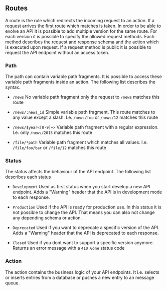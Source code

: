 
## Routes

A route is the rule which redirects the incoming request to an action. If a 
request arrives the first route which matches is taken. In order to be able to
evolve an API it is possible to add multiple version for the same route. For 
each version it is possible to specify the allowed request methods. Each method
describes the request and response schema and the action which is executed upon 
request. If a request method is public it is possible to request the API 
endpoint without an access token.

### Path

The path can contain variable path fragments. It is possible to access these 
variable path fragments inside an action. The following list describes the 
syntax.

* `/news`
  No variable path fragment only the request to `/news` matches this route

* `/news/:news_id`
  Simple variable path fragment. This route matches to any value except a slash.
  I.e. `/news/foo` or `/news/12` matches this route

* `/news/$year<[0-9]+>`
  Variable path fragment with a regular expression. I.e. only `/news/2015` 
  matches this route

* `/file/*path`
  Variable path fragment which matches all values. I.e. `/file/foo/bar` or 
  `/file/12` matches this route

### Status

The status affects the behaviour of the API endpoint. The following list 
describes each status

* `Development`
  Used as first status when you start develop a new API endpoint. Adds a 
  "Warning" header that the API is in development mode to each response.

* `Production`
  Used if the API is ready for production use. In this status it is not possible 
  to change the API. That means you can also not change any depending schema or 
  action.

* `Deprecated`
  Used if you want to deprecate a specific version of the API. Adds a "Warning" 
  header that the API is deprecated to each response.

* `Closed`
  Used if you dont want to support a specific version anymore. Returns an error 
  message with a `410 Gone` status code

### Action

The action contains the business logic of your API endpoints. It i.e. selects
or inserts entries from a database or pushes a new entry to an message queue.

